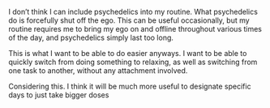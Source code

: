 
I don’t think I can include psychedelics into my routine. What psychedelics do is forcefully shut off the ego. This can be useful occasionally, but my routine requires me to bring my ego on and offline throughout various times of the day, and psychedelics simply last too long.

This is what I want to be able to do easier anyways. I want to be able to quickly switch from doing something to relaxing, as well as switching from one task to another, without any attachment involved. 

Considering this. I think it will be much more useful to designate specific days to just take bigger doses
